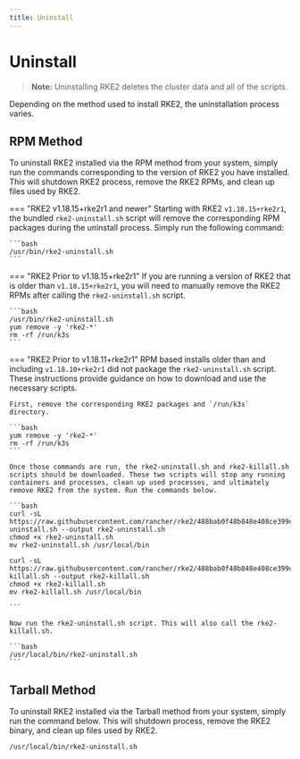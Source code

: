 ```yaml
---
title: Uninstall
---
```


# Uninstall

> **Note:**  Uninstalling RKE2 deletes the cluster data and all of the scripts.

Depending on the method used to install RKE2, the uninstallation process varies.

## RPM Method
To uninstall RKE2 installed via the RPM method from your system, simply run the commands corresponding to the version of RKE2 you have installed. This will shutdown RKE2 process, remove the RKE2 RPMs, and clean up files used by RKE2.

=== "RKE2 v1.18.15+rke2r1 and newer"
    Starting with RKE2 `v1.18.15+rke2r1`, the bundled `rke2-uninstall.sh` script will remove the corresponding RPM packages during the uninstall process. Simply run the following command:

    ```bash
    /usr/bin/rke2-uninstall.sh
    ```

=== "RKE2 Prior to v1.18.15+rke2r1"
    If you are running a version of RKE2 that is older than `v1.18.15+rke2r1`, you will need to manually remove the RKE2 RPMs after calling the `rke2-uninstall.sh` script.
    
    ```bash
    /usr/bin/rke2-uninstall.sh
    yum remove -y 'rke2-*'
    rm -rf /run/k3s
    ```

=== "RKE2 Prior to v1.18.11+rke2r1"
    RPM based installs older than and including `v1.18.10+rke2r1` did not package the `rke2-uninstall.sh` script. These instructions provide guidance on how to download and use the necessary scripts.

    First, remove the corresponding RKE2 packages and `/run/k3s` directory.

    ```bash
    yum remove -y 'rke2-*'
    rm -rf /run/k3s
    ```

    Once those commands are run, the rke2-uninstall.sh and rke2-killall.sh scripts should be downloaded. These two scripts will stop any running containers and processes, clean up used processes, and ultimately remove RKE2 from the system. Run the commands below.

    ```bash
    curl -sL https://raw.githubusercontent.com/rancher/rke2/488bab0f48b848e408ce399c32e7f5f73ce96129/bundle/bin/rke2-uninstall.sh --output rke2-uninstall.sh
    chmod +x rke2-uninstall.sh
    mv rke2-uninstall.sh /usr/local/bin

    curl -sL https://raw.githubusercontent.com/rancher/rke2/488bab0f48b848e408ce399c32e7f5f73ce96129/bundle/bin/rke2-killall.sh --output rke2-killall.sh
    chmod +x rke2-killall.sh
    mv rke2-killall.sh /usr/local/bin

    ```

    Now run the rke2-uninstall.sh script. This will also call the rke2-killall.sh.
    
    ```bash
    /usr/local/bin/rke2-uninstall.sh
    ```

## Tarball Method

To uninstall RKE2 installed via the Tarball method from your system, simply run the command below. This will shutdown process, remove the RKE2 binary, and clean up files used by RKE2.

```bash
/usr/local/bin/rke2-uninstall.sh
```
